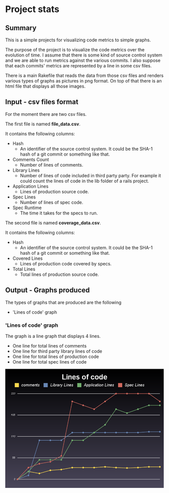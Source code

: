 # Project stats

## Summary

This is a simple projects for visualizing code metrics to simple graphs.

The purpose of the project is to visualize the code metrics over the evolution of time. I assume that there is some kind of source control system and we are able to run metrics against the various commits.
I also suppose that each commits' metrics are represented by a line in some csv files.  

There is a main Rakefile that reads the data from those csv files and renders various types of graphs as pictures in png format. On top of that there is an html file that displays all those images. 

## Input - csv files format

For the moment there are two csv files.

The first file is named **file_data.csv**.

It contains the following columns:

* Hash
    * An identifier of the source control system. It could be the SHA-1 hash of a git commit or something like that.
* Comments Count
    * Number of lines of comments.
* Library Lines
    * Number of lines of code included in third party party. For example it could count the lines of code in the lib folder of a rails project.
* Application Lines
    * Lines of production source code.
* Spec Lines
    * Number of lines of spec code.
* Spec Runtime
    * The time it takes for the specs to run.
    
The second file is named **coverage_data.csv**.

It contains the following columns:

* Hash
    * An identifier of the source control system. It could be the SHA-1 hash of a git commit or something like that.
* Covered Lines
    * Lines of production code covered by specs.
* Total Lines
    * Total lines of production source code.

## Output - Graphs produced

The types of graphs that are produced are the following

* 'Lines of code' graph

### 'Lines of code' graph

The graph is a line graph that displays 4 lines.

* One line for total lines of comments
* One line for third party library lines of code
* One line for total lines of production code
* One line for total spec lines of code

![Lines of code](https://github.com/selemis/project_stats/raw/master/images/loc.png "Lines of code graph")
